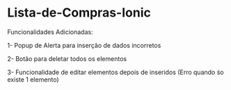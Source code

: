 # Lista-de-Compras-Ionic

Funcionalidades Adicionadas:

1- Popup de Alerta para inserção de dados incorretos

2- Botão para deletar todos os elementos

3- Funcionalidade de editar elementos depois de inseridos (Erro quando śo existe 1 elemento)
